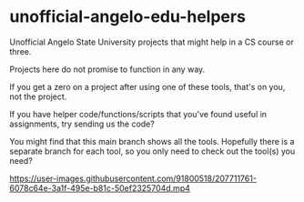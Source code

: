# unofficial-angelo-edu-helpers
Unofficial Angelo State University projects that might help in a CS course or three.

Projects here do not promise to function in any way. 

If you get a zero on a project after using one of these tools, that's on you, not the project.

If you have helper code/functions/scripts that you've found useful in assignments, try sending us the code?

You might find that this main branch shows all the tools. Hopefully there is a separate branch for each tool, so you only need to check out the tool(s) you need?

https://user-images.githubusercontent.com/91800518/207711761-6078c64e-3a1f-495e-b81c-50ef2325704d.mp4

